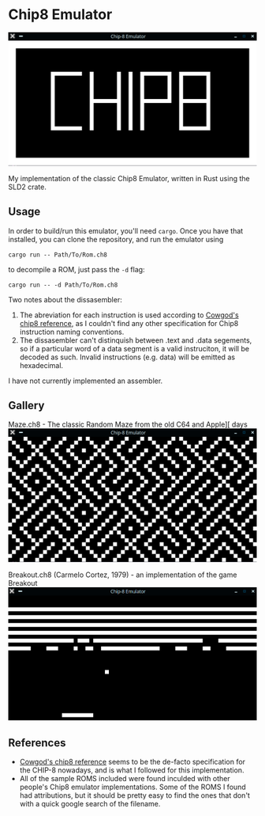 # Chip8 Emulator

![Chip-8](res/Chip8Picture.png)

My implementation of the classic Chip8 Emulator, written in Rust using the SLD2 crate.

## Usage

In order to build/run this emulator, you'll need `cargo`. Once you have that installed, you can clone the repository, and run the emulator using

```
cargo run -- Path/To/Rom.ch8
```

to decompile a ROM, just pass the `-d` flag:

```
cargo run -- -d Path/To/Rom.ch8
```

Two notes about the dissasembler:

1. The abreviation for each instruction is used according to [Cowgod's chip8 reference](http://devernay.free.fr/hacks/chip8/C8TECH10.HTM), as I couldn't find any other specification for Chip8 instruction naming conventions.
2. The dissasembler can't distinquish between .text and .data segements, so if a particular word of a data segment is a valid instruciton, it will be decoded as such. Invalid instructions (e.g. data) will be emitted as hexadecimal.

I have not currently implemented an assembler.

## Gallery

Maze.ch8 - The classic Random Maze from the old C64 and Apple][ days
![Ye Olde Random Maze](res/Maze.png)

Breakout.ch8 (Carmelo Cortez, 1979) - an implementation of the game Breakout
![Breakout](res/Breakout.png)

## References

* [Cowgod's chip8 reference](http://devernay.free.fr/hacks/chip8/C8TECH10.HTM) seems to be the de-facto specification for the CHIP-8 nowadays, and is what I followed for this implementation.
* All of the sample ROMS included were found inculded with other people's Chip8 emulator implementations. Some of the ROMS I found had attributions, but it should be pretty easy to find the ones that don't with a quick google search of the filename.